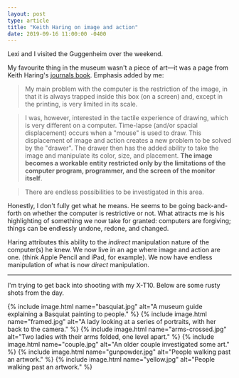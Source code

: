 ```yaml
---
layout: post
type: article
title: "Keith Haring on image and action"
date: 2019-09-16 11:00:00 -0400
---
```


Lexi and I visited the Guggenheim over the weekend.

My favourite thing in the museum wasn't a piece of art—it was a page from Keith Haring's [journals book](http://www.haring.com/!/archives/journals). Emphasis added by me:

> My main problem with the computer is the restriction of the image, in that it is always trapped inside this box (on a screen) and, except in the printing, is very limited in its scale.

> I was, however, interested in the tactile experience of drawing, which is very different on a computer. Time-lapse (and/or spacial displacement) occurs when a "mouse" is used to draw. This displacement of image and action creates a new problem to be solved by the "drawer". The drawer then has the added ability to take the image and manipulate its color, size, and placement. **The image becomes a workable entity restricted only by the limitations of the computer program, programmer, and the screen of the monitor itself**.

> There are endless possibilities to be investigated in this area.

Honestly, I don't fully get what he means. He seems to be going back-and-forth on whether the computer is restrictive or not. What attracts me is his highlighting of something we now take for granted: computers are forgiving; things can be endlessly undone, redone, and changed.

Haring attributes this ability to the _indirect_ manipulation nature of the computer(s) he knew. We now live in an age where image and action are one. (think Apple Pencil and iPad, for example). We now have endless manipulation of what is now _direct_ manipulation.

---

I'm trying to get back into shooting with my X-T10. Below are some rusty shots from the day.

{% include image.html name="basquiat.jpg" alt="A museum guide explaining a Basquiat painting to people." %}
{% include image.html name="framed.jpg" alt="A lady looking at a series of portraits, with her back to the camera." %}
{% include image.html name="arms-crossed.jpg" alt="Two ladies with their arms folded, one level apart." %}
{% include image.html name="couple.jpg" alt="An older couple investigated some art." %}
{% include image.html name="gunpowder.jpg" alt="People walking past an artwork." %}
{% include image.html name="yellow.jpg" alt="People walking past an artwork." %}